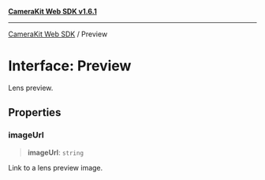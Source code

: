 [**CameraKit Web SDK v1.6.1**](../README.md)

***

[CameraKit Web SDK](../globals.md) / Preview

# Interface: Preview

Lens preview.

## Properties

### imageUrl

> **imageUrl**: `string`

Link to a lens preview image.
